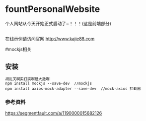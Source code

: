 # fountPersonalWebsite
个人网站从今天开始正式启动了~！！！(这是前端部分)
## 
在线示例请访问官网
http://www.kajie88.com

#mockjs相关

## 安装
```
胡乱天啊实打实啊是大撒啊
npm install mockjs --save-dev  //mockjs
npm install axios-mock-adapter --save-dev  //mock-axios 拦截器
```
### 参考资料

https://segmentfault.com/a/1190000015682126
